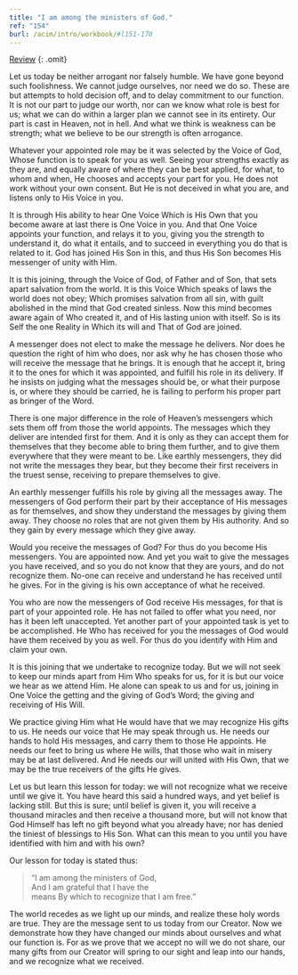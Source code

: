 ```yaml
---
title: "I am among the ministers of God."
ref: "154"
burl: /acim/intro/workbook/#l151-170
---
```


<a class="hide-review" href="/workbook/l172/#l154">Review</a>
{: .omit}

Let us today be neither arrogant nor falsely humble. We have gone beyond
such foolishness. We cannot judge ourselves, nor need we do so. These are
but attempts to hold decision off, and to delay commitment to our
function. It is not our part to judge our worth, nor can we know what
role is best for us; what we can do within a larger plan we cannot see
in its entirety. Our part is cast in Heaven, not in hell. And what we
think is weakness can be strength; what we believe to be our strength is
often arrogance.

Whatever your appointed role may be it was selected by the Voice of God,
Whose function is to speak for you as well. Seeing your strengths
exactly as they are, and equally aware of where they can be best
applied, for what, to whom and when, He chooses and accepts your part
for you. He does not work without your own consent. But He is not
deceived in what you are, and listens only to His Voice in you.

It is through His ability to hear One Voice Which is His Own that you
become aware at last there is One Voice in you. And that One Voice
appoints your function, and relays it to you, giving you the strength to
understand it, do what it entails, and to succeed in everything you do
that is related to it. God has joined His Son in this, and thus His Son
becomes His messenger of unity with Him.

It is this joining, through the Voice of God, of Father and of Son, that
sets apart salvation from the world. It is this Voice Which speaks of
laws the world does not obey; Which promises salvation from all sin,
with guilt abolished in the mind that God created sinless. Now this mind
becomes aware again of Who created it, and of His lasting union with
itself. So is its Self the one Reality in Which its will and That of God
are joined.

A messenger does not elect to make the message he delivers. Nor does he
question the right of him who does, nor ask why he has chosen those who
will receive the message that he brings. It is enough that he accept it,
bring it to the ones for which it was appointed, and fulfill his role in
its delivery. If he insists on judging
what the messages should be, or what their purpose is, or where they
should be carried, he is failing to perform his proper part as bringer
of the Word.

There is one major difference in the role of Heaven’s messengers which
sets them off from those the world appoints. The messages which they
deliver are intended first for them. And it is only as they can accept
them for themselves that they become able to bring them further, and to
give them everywhere that they were meant to be. Like earthly
messengers, they did not write the messages they bear, but they become
their first receivers in the truest sense, receiving to prepare
themselves to give.

An earthly messenger fulfills his role by giving all the messages away.
The messengers of God perform their part by their acceptance of His
messages as for themselves, and show they understand the messages by
giving them away. They choose no roles that are not given them by His
authority. And so they gain by every message which they give away.

Would you receive the messages of God? For thus do you become His
messengers. You are appointed now. And yet you wait to give the messages
you have received, and so you do not know that they are yours, and do
not recognize them. No-one can receive and understand he has received
until he gives. For in the giving is his own acceptance of what he
received.

You who are now the messengers of God receive His messages, for that is
part of your appointed role. He has not failed to offer what you need,
nor has it been left unaccepted. Yet another part of your appointed task
is yet to be accomplished. He Who has received for you the messages of
God would have them received by you as well. For thus do you identify
with Him and claim your own.

It is this joining that we undertake to recognize today. But we will not
seek to keep our minds apart from Him Who speaks for us, for it is but
our voice we hear as we attend Him. He alone can speak to us and for us,
joining in One Voice the getting and the giving of God’s Word; the
giving and receiving of His Will.

We practice giving Him what He would have that we may recognize His
gifts to us. He needs our voice that He may speak through us. He needs
our hands to hold His messages, and carry
them to those He appoints. He needs our feet to bring us where He wills,
that those who wait in misery may be at last delivered. And He needs our
will united with His Own, that we may be the true receivers of the gifts
He gives.

Let us but learn this lesson for today: we will not recognize what we
receive until we give it. You have heard this said a hundred ways, and
yet belief is lacking still. But this is sure; until belief is given it,
you will receive a thousand miracles and then receive a thousand more,
but will not know that God Himself has left no gift beyond what you
already have; nor has denied the tiniest of blessings to His Son. What
can this mean to you until you have identified with him and with his
own?

Our lesson for today is stated thus:

> “I am among the ministers of God,<br/>
> And I am grateful that I have the<br/>
> means By which to recognize that I am free.”

The world recedes as we light up our minds, and realize these holy words
are true. They are the message sent to us today from our Creator. Now we
demonstrate how they have changed our minds about ourselves and what our
function is. For as we prove that we accept no will we do not share, our
many gifts from our Creator will spring to our sight and leap into our
hands, and we recognize what we received.

